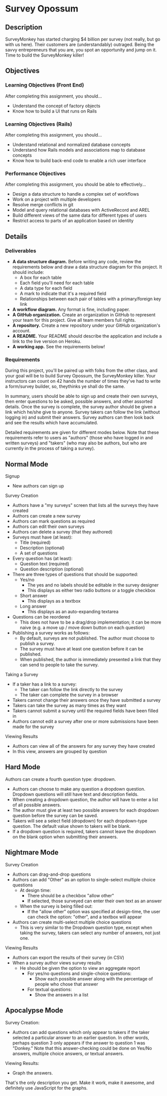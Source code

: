 # Survey Opossum

## Description

SurveyMonkey has started charging $4 billion per survey (not really, but go with us here). Their customers are (understandably) outraged. Being the savvy entrepreneurs that you are, you spot an opportunity and jump on it. Time to build the SurveyMonkey killer!

## Objectives

### Learning Objectives (Front End)

After completing this assignment, you should...

* Understand the concept of factory objects
* Know how to build a UI that runs on Rails

### Learning Objectives (Rails)

After completing this assignment, you should...

* Understand relational and normalized database concepts
* Understand how Rails models and associations map to database concepts
* Know how to build back-end code to enable a rich user interface

### Performance Objectives

After completing this assignment, you should be able to effectively...

* Design a data structure to handle a complex set of workflows
* Work on a project with multiple developers
* Resolve merge conflicts in git
* Model and query relational databases with ActiveRecord and AREL
* Build different views of the same data for different types of users
* Restrict access to parts of an application based on identity

## Details

### Deliverables

* **A data structure diagram.** Before writing any code, review the requirements below and draw a data structure diagram for this project.  It should include:
  * A box for each table
  * Each field you'll need for each table
  * A data type for each field
  * A mark to indicate that it's a required field
  * Relationships between each pair of tables with a primary/foreign key link
* **A workflow diagram.**  Any format is fine, including paper.
* **A GitHub organization.** Create an organization in GitHub to represent your team for this project.  Give all team members full rights.
* **A repository.** Create a new repository under your GitHub organization's account.
* **A README.** Your README should describe the application and include a link to the live version on Heroku.
* **A working app.** See the requirements below!

### Requirements

During this project, you'll be paired up with folks from the other class, and your goal will be to build Survey Opossum, the SurveyMonkey killer.  Your instructors can count on 42 hands the number of times they've had to write a form/survey builder, so, theythinks ye shall do the same.

In summary, users should be able to sign up and create their own surveys, then enter questions to be asked, possible answers, and other assorted details.  Once the survey is complete, the survey author should be given a link which he/she give to anyone.  Survey takers can follow the link (without logging in) and submit their answers.  Survey authors can then look back and see the results which have accumulated.

Detailed requirements are given for different modes below.  Note that these requirements refer to users as "authors" (those who have logged in and written surveys) and "takers" (who may also be authors, but who are currently in the process of taking a survey).

## Normal Mode

Signup

* New authors can sign up

Survey Creation

* Authors have a "my surveys" screen that lists all the surveys they have created
* Authors can create a new survey
* Authors can mark questions as required
* Authors can edit their own surveys
* Authors can delete a survey (that they authored)
* Surveys must have (at least):
  * Title (required)
  * Description (optional)
  * A set of questions
* Every question has (at least):
  * Question text (required)
  * Question description (optional)
* There are three types of questions that should be supported:
  * Yes/no
    * The yes and no labels should be editable in the survey designer
    * This displays as either two radio buttons or a toggle checkbox
  * Short answer
    * This displays as a textbox
  * Long answer
    * This displays as an auto-expanding textarea
* Questions can be reordered
  * This does not have to be a drag/drop implementation; it can be more naive (e.g. a move up / move down button on each question)
* Publishing a survey works as follows:
  * By default, surveys are not published.  The author must choose to publish a survey.
  * The survey must have at least one question before it can be published.
  * When published, the author is immediately presented a link that they can send to people to take the survey.

Taking a Survey

* If a taker has a link to a survey:
  * The taker can follow the link directly to the survey
  * The taker can complete the survey in a browser
* Takers cannot change their answers once they have submitted a survey
* Takers can take the survey as many times as they want
* Takers cannot submit a survey until the required fields have been filled in
* Authors cannot edit a survey after one or more submissions have been made for the survey

Viewing Results

* Authors can view all of the answers for any survey they have created
* In this view, answers are grouped by question

## Hard Mode

Authors can create a fourth question type: dropdown.

* Authors can choose to make any question a dropdown question.  Dropdown questions will still have text and description fields.
* When creating a dropdown question, the author will have to enter a list of all possible answers.
* The author must give at least two possible answers for each dropdown question before the survey can be saved.
* Takers will see a select field (dropdown) for each dropdown-type question.  The default value shown to takers will be blank.
* If a dropdown question is required, takers cannot leave the dropdown on the blank option when submitting their answers.

## Nightmare Mode

Survey Creation

* Authors can drag-and-drop questions
* Authors can add "Other" as an option to single-select multiple choice questions
  * At design time:
    * There should be a checkbox "allow other"
    * If selected, those surveyed can enter their own text as an answer
  * When the survey is being filled out:
    * If the "allow other" option was specified at design-time, the user can check the option: "other", and a textbox will appear
* Authors can create multi-select multiple choice questions
  * This is very similar to the Dropdown question type, except when taking the survey, takers can select any number of answers, not just one.

Viewing Results

* Authors can export the results of their survey (in CSV)
* When a survey author views survey results
  * He should be given the option to view an aggregate report
    * For yes/no questions and single-choice questions:
      * Show each possible answer along with the percentage of people who chose that answer
    * For textual questions:
      * Show the answers in a list

## Apocalypse Mode

Survey Creation:

* Authors can add questions which only appear to takers if the taker selected a particular answer to an earlier question.  In other words, perhaps question 3 only appears if the answer to question 1 was "Donkey."  Note that this answer-checking could be done on Yes/No answers, multiple choice answers, or textual answers.

Viewing Results:

* Graph the answers.

That's the only description you get.  Make it work, make it awesome, and definitely use JavaScript for the graphs.
